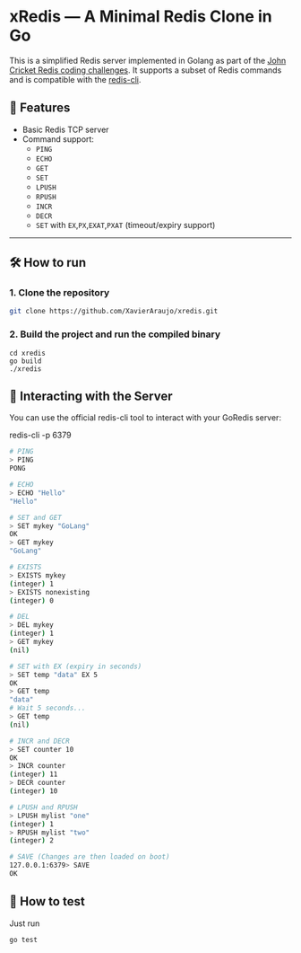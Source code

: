 # xRedis — A Minimal Redis Clone in Go

This is a simplified Redis server implemented in Golang as part of the [John Cricket Redis coding challenges](https://codingchallenges.fyi/challenges/challenge-redis/). It supports a subset of Redis commands and is compatible with the [redis-cli](https://redis.io/docs/latest/develop/tools/cli/).

## 🚀 Features

- Basic Redis TCP server
- Command support:
  - `PING`
  - `ECHO`
  - `GET`
  - `SET`
  - `LPUSH`
  - `RPUSH`
  - `INCR`
  - `DECR`
  - `SET` with `EX`,`PX`,`EXAT`,`PXAT` (timeout/expiry support)

---

## 🛠 How to run

### 1. Clone the repository

```bash
git clone https://github.com/XavierAraujo/xredis.git
```

### 2. Build the project and run the compiled binary
```
cd xredis
go build
./xredis
```

## 💬 Interacting with the Server
You can use the official redis-cli tool to interact with your GoRedis server:

redis-cli -p 6379
```bash
# PING
> PING
PONG

# ECHO
> ECHO "Hello"
"Hello"

# SET and GET
> SET mykey "GoLang"
OK
> GET mykey
"GoLang"

# EXISTS
> EXISTS mykey
(integer) 1
> EXISTS nonexisting
(integer) 0

# DEL
> DEL mykey
(integer) 1
> GET mykey
(nil)

# SET with EX (expiry in seconds)
> SET temp "data" EX 5
OK
> GET temp
"data"
# Wait 5 seconds...
> GET temp
(nil)

# INCR and DECR
> SET counter 10
OK
> INCR counter
(integer) 11
> DECR counter
(integer) 10

# LPUSH and RPUSH
> LPUSH mylist "one"
(integer) 1
> RPUSH mylist "two"
(integer) 2

# SAVE (Changes are then loaded on boot)
127.0.0.1:6379> SAVE
OK
```


## 🧪 How to test

Just run

```bash
go test
```